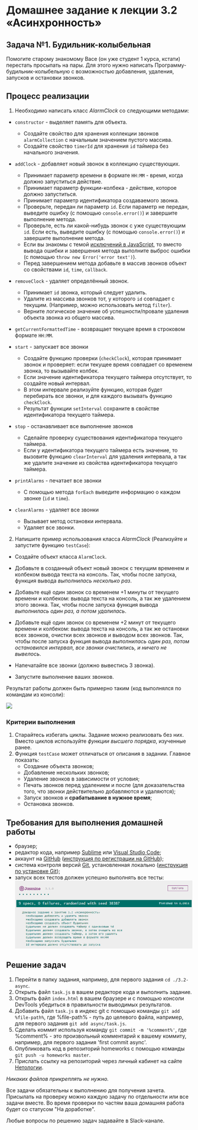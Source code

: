 # Домашнее задание к лекции 3.2 «Асинхронность» 

## Задача №1. Будильник-колыбельная

Помогите старому знакомому Васе (он уже студент 1 курса, кстати) перестать просыпать на пары. 
Для этого нужно написать Программу-будильник-колыбельную с возможностью добавления, удаления, запусков и остановки звонков.

## Процесс реализации

1. Необходимо написать класс *AlarmClock* со следующими методами:

* `constructor` - выделяет память для объекта. 
	* Создайте свойство для хранения коллекции звонков `alarmCollection` с начальным значением пустого массива. 
	* Создайте свойство `timerId` для хранения `id` таймера без начального значения.

* `addClock` - добавляет новый звонок в коллекцию существующих. 
	* Принимает параметр времени в формате `HH:MM` - время, когда должно запуститься действие.
	* Принимает параметр функции-колбека - действие, которое должно запуститься.
	* Принимает параметр идентификатора создаваемого звонка.
	* Проверьте, передан ли параметр `id`. Если параметр не передан, выведите ошибку (с помощью `console.error()`) и завершите выполнение метода.
	* Проверьте, есть ли какой-нибудь звонок с уже существующим `id`. Если есть, выведите ошибку (с помощью `console.error()`) и завершите выполнение метода.
	* Если вы знакомы с темой [исключений в JavaScript](https://developer.mozilla.org/ru/docs/Web/JavaScript/Reference/Statements/throw), то вместо вывода ошибки и завершения метода выполните выброс ошибки (с помощью `throw new Error('error text')`).
	* Перед завершением метода добавьте в массив звонков объект со свойствами `id`, `time`, `callback`.

* `removeClock` - удаляет определённый звонок.
	* Принимает `id` звонка, который следует удалить.
	* Удалите из массива звонков тот, у которого `id` совпадает с текущим. (Например, можно использовать метод `filter`).
	* Верните логическое значение об успешности/провале удаления объекта звонка из общего массива.

* `getCurrentFormattedTime` - возвращает текущее время в строковом формате `HH:MM`.

* `start` - запускает все звонки
	* Создайте функцию проверки (`checkClock`), которая принимает звонок и проверяет: если текущее время совпадает со временем звонка, то вызывайте колбек.
	* Если значение идентификатора текущего таймера отсутствует, то создайте новый интервал.
	* В этом интервале реализуйте функцию, которая будет перебирать все звонки, и для каждого вызывать функцию `checkClock`.
	* Результат функции `setInterval` сохраните в свойстве идентификатора текущего таймера.

* `stop` - останавливает все выполнение звонков
	* Сделайте проверку существования идентификатора текущего таймера.
	* Если у идентификатора текущего таймера есть значение, то вызовите функцию `clearInterval` для удаления интервала, а так же удалите значение из свойства идентификатора текущего таймера.

* `printAlarms` - печатает все звонки
	* С помощью метода `forEach` выведите информацию о каждом звонке (`id` и `time`).

* `clearAlarms` - удаляет все звонки
	* Вызывает метод остановки интервала.
	* Удаляет все звонки.

2. Напишите пример использования класса *AlarmClock* (Реализуйте и запустите функцию `testCase`): 

* Создайте объект класса `AlarmClock`.

* Добавьте в созданный объект новый звонок с текущим временем и колбеком вывода текста на консоль. Так, чтобы после запуска, функция вывода *выполнилась несколько раз*.

* Добавьте ещё один звонок со временем +1 минуты от текущего времени и колбеком: вывода текста на консоль, а так же удалением этого звонка. Так, чтобы после запуска функция вывода *выполнилась один раз, а потом удалилась*.

* Добавьте ещё один звонок со временем +2 минут от текущего времени и колбеком: вывода текста на консоль, а так же остановки всех звонков, очистки всех звонков и выводом всех звонков. Так, чтобы после запуска функция вывода *выполнилась один раз, потом остановился интервал, все звонки очистились, и ничего не вывелось*.

* Напечатайте все звонки (должно вывестись 3 звонка).

* Запустите выполнение ваших звонков.

Результат работы должен быть примерно таким (код выполнялся по командам из консоли):

![](https://sun9-24.userapi.com/c857728/v857728398/10f019/lTOxDlfLQWc.jpg)

### Критерии выполнения

1. Старайтесь избегать циклы. Задание можно реализовать без них. Вместо циклов используйте *функции высшего порядка*, изученные ранее.
2. Функция `testCase` может отличаться от описания в задании. Главное показать:
	* Создание объекта звонков;
	* Добавление нескольких звонков;
	* Удаление звонков в зависимости от условия;
	* Печать звонков перед удалением и после (для доказательства того, что звонки действительно добавляются и удаляются);
	* Запуск звонков и **срабатывание в нужное время**;
	* Остановка звонков.

## Требования для выполнения домашней работы

* браузер;
* редактор кода, например [Sublime][1] или [Visual Studio Code][2];
* аккаунт на [GitHub][0] ([инструкция по регистрации на GitHub][3]);
* система контроля версий [Git][4], установленная локально ([инструкция по установке Git][5]);
* запуск всех тестов должен успешно выполнять все тесты:
![графическое представление](../Jasmine/results/sucessed_tasks3_2.png)

## Решение задач
1. Перейти в папку задания, например, для первого задания `cd ./3.2-async`.
2. Открыть файл `task.js` в вашем редакторе кода и выполнить задание.
3. Открыть файл `index.html` в вашем браузере и с помощью консоли DevTools убедиться в правильности выводимых результатов.
4. Добавить файл `task.js` в индекс git с помощью команды `git add %file-path%`, где %file-path% - путь до целевого файла, например, для первого задания `git add async/task.js`.
5. Сделать коммит используя команду `git commit -m '%comment%'`, где %comment% - это произвольный комментарий к вашему коммиту, например, для первого задания 'first commit async'.
6. Опубликовать код в репозиторий homeworks с помощью команды `git push -u homeworks master`.
7. Прислать ссылку на репозиторий через личный кабинет на сайте [Нетологии][6].

[0]: https://github.com/
[1]: https://www.sublimetext.com/
[2]: https://code.visualstudio.com/
[3]: https://github.com/netology-code/guides/blob/master/git/github.md
[4]: https://git-scm.com/
[5]: https://github.com/netology-code/guides/blob/master/git/REAMDE.md
[6]: https://netology.ru/

*Никаких файлов прикреплять не нужно.*

Все задачи обязательны к выполнению для получения зачета. Присылать на проверку можно каждую задачу по отдельности или все задачи вместе. Во время проверки по частям ваша домашняя работа будет со статусом "На доработке".

Любые вопросы по решению задач задавайте в Slack-канале.
